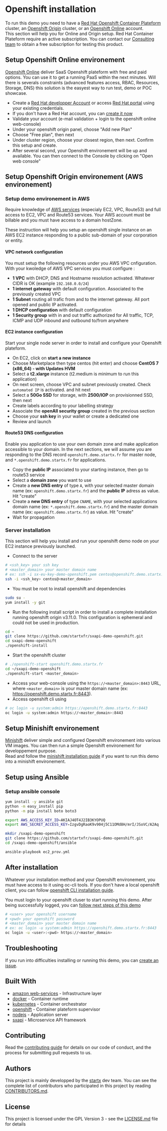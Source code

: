 # Openshift installation

To run this demo you need to have a 
[Red Hat Openshift Container Plateform](https://www.redhat.com/fr/technologies/cloud-computing/openshift) cluster, an [Openshift Origin](https://www.openshift.org) cluster,
or an [Openshift Online](https://manage.openshift.com) account.<br>
This section will help you for Online and Origin setup. Red Hat Container Plateform require an
active subscription. You can contact our [Consulting team](https://www.startx.fr/contact) to obtain a free subscription for
testing this product.

## Setup Openshift Online environement

[Openshift Online](https://manage.openshift.com) deliver SaaS Openshift plateform with free and paid options.
You can use it to get a running PaaS within the next minutes. Will there is severals constraints 
(advanced features access, RBAC, Resources, Storage, DNS) this solution is the easyest way to run test, demo or
POC showcase.

- Create a [Red Hat developper Account](https://developers.redhat.com) or access [Red Hat portal](https://sso.redhat.com/auth/realms/redhat-external/protocol/saml/clients/legacy-idp-servlets) using your existing credentials.
- If you don't have a Red Hat account, you can [create it now](https://developers.redhat.com/auth/realms/rhd/login-actions/authenticate?client_id=oso)
- Validate your account (e-mail validation + login to the openshift online web-console)
- Under your openshift origin panel, choose "Add new Plan"
- Choose "Free plan", then next
- Under cluster region, choose your closest region, then next. Confirm this setup and create.
- After several second, your Openshift environement will be up and available. You can then connect to the Console by clicking on "Open web console"


## Setup Openshift Origin environement (AWS environement)

### Setup demo environement in AWS

Require knowledge of [AWS services](https://aws.amazon.com) (especialy EC2, VPC, Route53) and full access to 
EC2, VPC and Route53 services. Your AWS account must be billable and you must have access to a domain hostZone.

These instruction will help you setup an openshift single instance on an AWS EC2 instance responding to a public sub-domain
of your corporation or entity.

#### VPC network configuration

You must setup the following resources under you AWS VPC cnfiguration. With your kwoledge of AWS VPC services
you must configure :

- **1 VPC** with DHCP, DNS and Hostname resolution activated. Whatever CIDR is OK (example `192.168.0.0/24`)
- **1 internet gateway** with default configuration. Associated to the previously created VPC 
- **1 Subnet** routing all trafic from and to the internet gateway. All port opened and public IP activated.
- **1 DHCP configuration** with default configuration
- **1 Security group** with in and out traffic authorized for All traffic, TCP, ICMP and UDP inbound and outbound to/from anywhere

#### EC2 instance configuration

Start your single node server in order to install and configure your Openshift plateform.

- On EC2, click on **start a new instance**
- Choose Marketplace then type centos (hit enter) and choose **CentOS 7 (x86_64) - with Updates HVM**
- Select a **t2.xlarge** instance (t2.medium is minimum to run this application)
- On next screen, choose VPC and subnet previously created. Check `automated IP` is activated. and hit next
- Select a **50Go SSD** for storage, with **2500/IOP** on provisionned SSD, then next
- Create labels according to your labelling strategy
- Associate the **openAll security group** created in the previous section
- Choose your **ssh key** in your wallet or create a dedicated one
- Review and launch

#### Route53 DNS configuration

Enable you application to use your own domain zone and make application accessible to your domain.
In the next sections, we will assume you are responding to the DNS record `openshift.demo.startx.fr` for 
master node, and `*.openshift.demo.startx.fr` for applications.

- Copy the **public IP** associated to your starting instance, then go to route53 service
- Select a **domain zone** you want to use
- Create a **new DNS entry** of type `A`, with your selected master domain name (ex: `openshift.demo.startx.fr`) and the **public IP** adress as value. Hit "create"
- Create a **new DNS entry** of type `CNAME`, with your selected applications domain name (ex: `*.openshift.demo.startx.fr`) and the master domain name (ex: `openshift.demo.startx.fr`) as value. Hit "create"
- Wait for propagation

### Server installation

This section will help you install and run your openshift demo node on your EC2 instance previously launched.

- Connect to the server
```bash
# <ssh_key> your ssh key 
# <master_domain> your master domain name
# ex: ssh -i sx-eu-key-demo-openshift.pem centos@openshift.demo.startx.fr
ssh -i <ssh_key> centos@<master_domain>
```
- You must be root to install openshift and dependencies
```bash
sudo su -
yum install -y git
```
- Run the following install script in order to install a complete installation running openshift origin v3.11.0.
  This configuration is ephemeral and could not be used in production.
```bash
cd ~
git clone https://github.com/startxfr/sxapi-demo-openshift.git
cd sxapi-demo-openshift
./openshift-install
```

- Start the openshift cluster
```bash
# ./openshift-start openshift.demo.startx.fr
cd ~/sxapi-demo-openshift
./openshift-start <master_domain>
```

- Access your web-console using the `https://<master_domain>:8443` URL, where `<master_domain>` is your master domain name (ex: https://openshift.demo.startx.fr:8443).
- Access openshift cli using
```bash
# oc login -u system:admin https://openshift.demo.startx.fr:8443
oc login -u system:admin https://<master_domain>:8443
```

## Setup Minishift environement

[Minishift](https://docs.openshift.org/latest/minishift/index.html) deliver simple and configured Openshift environement into various VM images.
You can then run a simple Openshift environement for developpement purpose.<br>
Read and follow the [minishift installation guide](https://docs.openshift.org/latest/minishift/getting-started/installing.html) if you want to run this demo into a minishift environement.

## Setup using Ansible

### Setup ansible console

```bash
yum install -y ansible git
python -m easy_install pip
python -m pip install boto boto3

export AWS_ACCESS_KEY_ID=AKIAJ4OT4J2IB3KYOPUQ
export AWS_SECRET_ACCESS_KEY=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

mkdir /sxapi-demo-openshift
git clone https://github.com/startxfr/sxapi-demo-openshift.git
cd /sxapi-demo-openshift/ansible

ansible-playbook ec2_prov.yml

```




## After installation

Whatever your installation method and your Openshift environement, you must have access to it using oc-cli tools. 
If you don't have a local openshift client, you can follow [openshift CLI installation guide](https://docs.openshift.com/container-platform/3.11/cli_reference/get_started_cli.html#installing-the-cli).

You must login to your openshift cluser to start running this demo. After being successfully logged, you can [follow next steps of this demo](README.md)
```bash
# <user> your openshift username
# <pwd> your openshift password
# <master_domain> your master domain name
# ex: oc login -u system:admin https://openshift.demo.startx.fr:8443
oc login -u <user>:<pwd> https://<master_domain>
```

## Troubleshooting

If you run into difficulties installing or running this demo, you can [create an issue](https://github.com/startxfr/sxapi-demo-openshift/issues/new).

## Built With

* [amazon web-services](https://aws.amazon.com) - Infrastructure layer
* [docker](https://www.docker.com/) - Container runtime
* [kubernetes](https://kubernetes.io) - Container orchestrator
* [openshift](https://www.openshift.org) - Container plateform supervisor
* [nodejs](https://nodejs.org) - Application server
* [sxapi](https://github.com/startxfr/sxapi-core) - Microservice API framework

## Contributing

Read the [contributing guide](https://github.com/startxfr/sxapi-core/tree/testing/docs/guides/5.Contribute.md) for details on our code of conduct, and the process for submitting pull requests to us.

## Authors

This project is mainly developped by the [startx](https://www.startx.fr) dev team. You can see the complete list of contributors who participated in this project by reading [CONTRIBUTORS.md](https://github.com/startxfr/sxapi-core/tree/testing/docs/CONTRIBUTORS.md).

## License

This project is licensed under the GPL Version 3 - see the [LICENSE.md](https://github.com/startxfr/sxapi-core/tree/testing/docs/LICENSE.md) file for details
